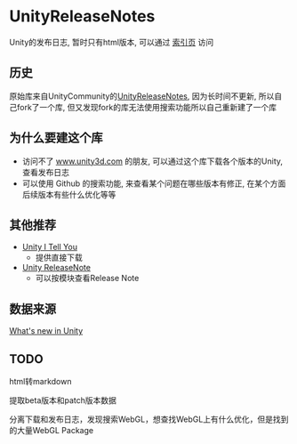# UnityReleaseNotes
Unity的发布日志, 暂时只有html版本, 可以通过 [索引页](https://yusjoel.github.io/UnityReleaseNotes/) 访问

## 历史
原始库来自UnityCommunity的[UnityReleaseNotes](https://github.com/UnityCommunity/UnityReleaseNotes), 因为长时间不更新, 所以自己fork了一个库, 但又发现fork的库无法使用搜索功能所以自己重新建了一个库

## 为什么要建这个库
* 访问不了 www.unity3d.com 的朋友, 可以通过这个库下载各个版本的Unity, 查看发布日志
* 可以使用 Github 的搜索功能, 来查看某个问题在哪些版本有修正, 在某个方面后续版本有些什么优化等等

## 其他推荐
* [Unity I Tell You](https://unityitellyou.github.io/)
  * 提供直接下载
* [Unity ReleaseNote](https://smartphone-games.net/UnityReleaseNote/)
  * 可以按模块查看Release Note

## 数据来源
[What's new in Unity](https://unity3d.com/unity/whats-new/)

## TODO
html转markdown

提取beta版本和patch版本数据

分离下载和发布日志，发现搜索WebGL，想查找WebGL上有什么优化，但是找到的大量WebGL Package